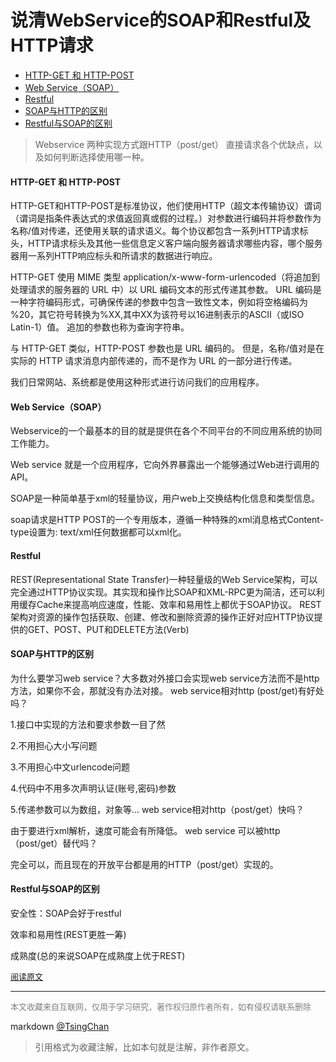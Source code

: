

说清WebService的SOAP和Restful及HTTP请求
===============================================

- [HTTP-GET 和 HTTP-POST](#http-get-和-http-post)
- [Web Service（SOAP）](#web-servicesoap)
- [Restful](#restful)
- [SOAP与HTTP的区别](#soap与http的区别)
- [Restful与SOAP的区别](#restful与soap的区别)

  
> Webservice 两种实现方式跟HTTP（post/get） 直接请求各个优缺点，以及如何判断选择使用哪一种。

#### HTTP-GET 和 HTTP-POST

HTTP-GET和HTTP-POST是标准协议，他们使用HTTP（超文本传输协议）谓词（谓词是指条件表达式的求值返回真或假的过程。）对参数进行编码并将参数作为名称/值对传递，还使用关联的请求语义。每个协议都包含一系列HTTP请求标头，HTTP请求标头及其他一些信息定义客户端向服务器请求哪些内容，哪个服务器用一系列HTTP响应标头和所请求的数据进行响应。

HTTP-GET 使用 MIME 类型 application/x-www-form-urlencoded（将追加到处理请求的服务器的 URL 中）以 URL 编码文本的形式传递其参数。 URL 编码是一种字符编码形式，可确保传递的参数中包含一致性文本，例如将空格编码为 %20，其它符号转换为%XX,其中XX为该符号以16进制表示的ASCII（或ISO Latin-1）值。 追加的参数也称为查询字符串。

与 HTTP-GET 类似，HTTP-POST 参数也是 URL 编码的。 但是，名称/值对是在实际的 HTTP 请求消息内部传递的，而不是作为 URL 的一部分进行传递。

我们日常网站、系统都是使用这种形式进行访问我们的应用程序。

#### Web Service（SOAP）

Webservice的一个最基本的目的就是提供在各个不同平台的不同应用系统的协同工作能力。

Web service 就是一个应用程序，它向外界暴露出一个能够通过Web进行调用的API。

SOAP是一种简单基于xml的轻量协议，用户web上交换结构化信息和类型信息。

soap请求是HTTP POST的一个专用版本，遵循一种特殊的xml消息格式Content-type设置为: text/xml任何数据都可以xml化。

#### Restful

REST(Representational State Transfer)一种轻量级的Web Service架构，可以完全通过HTTP协议实现。其实现和操作比SOAP和XML-RPC更为简洁，还可以利用缓存Cache来提高响应速度，性能、效率和易用性上都优于SOAP协议。 REST架构对资源的操作包括获取、创建、修改和删除资源的操作正好对应HTTP协议提供的GET、POST、PUT和DELETE方法(Verb)

#### SOAP与HTTP的区别

为什么要学习web service？大多数对外接口会实现web service方法而不是http方法，如果你不会，那就没有办法对接。 web service相对http (post/get)有好处吗？

1.接口中实现的方法和要求参数一目了然

2.不用担心大小写问题

3.不用担心中文urlencode问题

4.代码中不用多次声明认证(账号,密码)参数

5.传递参数可以为数组，对象等... web service相对http（post/get）快吗？

由于要进行xml解析，速度可能会有所降低。 web service 可以被http（post/get）替代吗？

完全可以，而且现在的开放平台都是用的HTTP（post/get）实现的。

#### Restful与SOAP的区别

安全性：SOAP会好于restful

效率和易用性(REST更胜一筹)

成熟度(总的来说SOAP在成熟度上优于REST)

<font size=2 color=grey>[阅读原文](https://zhuanlan.zhihu.com/p/23464866)</font>


----
<font size=2 color='grey'>本文收藏来自互联网，仅用于学习研究，著作权归原作者所有，如有侵权请联系删除</font>

markdown [@TsingChan](http://www.9ong.com/) 

> 引用格式为收藏注解，比如本句就是注解，非作者原文。
